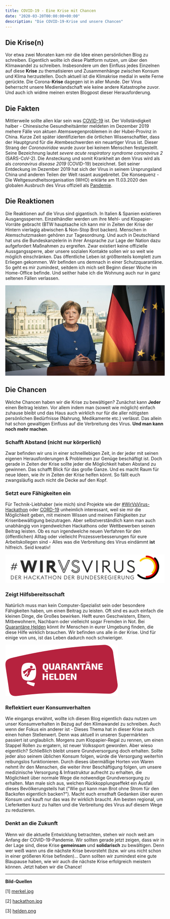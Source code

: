 ```yaml
---
title: COVID-19 - Eine Krise mit Chancen
date: "2020-03-20T00:00:00+00:00"
description: "Die COVID-19-Krise und unsere Chancen"
---
```


## Die Krise(n)

Vor etwa zwei Monaten kam mir die Idee einen persönlichen Blog zu schreiben. Eigentlich wollte ich diese Plattform nutzen, um über den Klimawandel zu schreiben. Insbesondere um den Einfluss jedes Einzelnen auf diese **Krise** zu thematisieren und Zusammenhänge zwischen Konsum und Klima herzustellen. 
Doch aktuell ist die Klimakrise medial in weite Ferne gerückte. Die Corona-**Krise** dagegen ist in aller Munde. Der Virus beherrscht unsere Medienlandschaft wie keine andere Katastrophe zuvor. Und auch ich widme meinen ersten Blogpost dieser Herausforderung.

## Die Fakten

Mittlerweile sollte allen klar sein was [COVID-19](https://www.ecdc.europa.eu/en/novel-coronavirus-china) ist. Der Vollständigkeit halber - Chinesische Gesundheitsämter meldeten im Dezember 2019 mehere Fälle von aktuen Atemswegenproblemen in der Hubei-Provinz in China. Kurze Zeit später identifizierten die örtlichen Wissenschaftler, dass der Hauptgrund für die Atembeschwerden ein neuartiger Virus ist. Dieser Strang der *Coronaviridae* wurde zuvor bei keinem Menschen festgestellt. Seine Bezeichnung lautet *severe acute respiratory syndrome coronavirus 2* (SARS-CoV-2). Die Ansteckung und somit Krankheit an dem Virus wird als als *coronavirus disease 2019* (COVID-19) bezeichnet. Seit seiner Entdeckung im Dezember 2019 hat sich der Virus in seinem Ursprungsland China und anderen Teilen der Welt rasant ausgebreitet. Die Konsequenz - Die Weltgesundheitsorganisation (WHO) erklärte am 11.03.2020 den globalen Ausbruch des Virus offiziell als [Pandemie](http://www.euro.who.int/de/health-topics/health-emergencies/coronavirus-covid-19/news/news/2020/3/who-announces-covid-19-outbreak-a-pandemic).

## Die Reaktionen

Die Reaktionen auf die Virus sind gigantisch. In Italien & Spanien existieren Ausgangssperren. Einzelhändler werden um ihre Mehl- und Klopapier-Vorräte gebracht (BTW hauptsache ich kann mir in Zeiten der Krise der Hintern vierlagig abwischen & Non-Stop Brot backen). Menschen in Atemschutzmasken gehören zur Tagesordnung. Und auch in Deutschland hat uns die Bundeskanzelerin in ihrer Ansprache zur Lage der Nation dazu aufgefordert Maßnahmen zu ergreifen. Zwar existiert keine offizielle Aussgangssperre, aber unsere sozialen Kontakte sollen wir so weit wie möglich einschränken. Das öffentliche Leben ist größtenteils komplett zum Erliegen gekommen. Wir befinden uns demnach in einer Schutzquarantäne. So geht es mir zumindest, seitdem ich mich seit Beginn dieser Woche im Home-Office befinde. Und seither habe ich die Wohnung auch nur in ganz seltenen Fällen verlassen. 

![Angela Merkel](./merkel.jpg)

## Die Chancen

Welche Chancen haben wir die Krise zu bewältigen? Zunächst kann **Jeder** einen Beitrag leisten. Vor allem indem man (soweit wie möglich) einfach zuhause bleibt und das Haus auch wirklich nur für die aller nötigsten persönlichen Bedürfnisse (Nahrung, Medikamente etc.) verlässt. Das allein hat schon gewaltigen Einfluss auf die Verbreitung des Virus. **Und man kann noch mehr machen**.


### Schafft Abstand (nicht nur körperlich)

Zwar befinden wir uns in einer schnelllebigen Zeit, in der jeder mit seinen eigenen Herausforderungen & Problemen zur Genüge beschäftigt ist. Doch gerade in Zeiten der Krise sollte jeder die Möglichkeit haben Abstand zu gewinnen. Das schafft Blick für das große Ganze. Und es macht Raum für neue Ideen, wie ihr in Zeiten der Krise helfen könnt. So fällt euch zwangsläufig auch nicht die Decke auf den Kopf.

### Setzt eure Fähigkeiten ein

Für Technik-Liebhaber (wie mich) sind  Projekte wie der [#WirVsVirus-Hackathon](https://wirvsvirushackathon.org/mitmachen/) oder [CORD-19](https://www.kaggle.com/allen-institute-for-ai/CORD-19-research-challenge) unheimlich interessant, weil sie mir die Möglichkeit geben, mit meinem Wissen und meinen Fähigkeiten zur Krisenbewältigung beizutragen. Aber selbstverständlich kann man auch unabhängig von irgendwelchen Hackathons oder Wettbewerben seinen Beitrag leisten. Ob es nun irgendwelche neuen Verfahren für den (öffentlichen) Alltag oder vielleicht Prozessverbesserungen für eure Arbeitskollegen sind - Alles was die Verbreitung des Virus eindämmt **ist** hilfreich. Seid kreativ!


![#WirVsVirus-Hackathon](./hackathon.jpg)


### Zeigt Hilfsbereitsschaft 

Natürlich muss man kein Computer-Spezialist sein oder besondere Fähigkeiten haben, um einen Beitrag zu leisten. Oft sind es auch einfach die kleinen Dinge, die Großes bewirken. Helft euren Geschwistern, Eltern, Mitbewohnern, Nachbarn oder vielleicht sogar Fremden in Not. Bei [Quarantäne Helden](https://www.quarantaenehelden.org/#/) könnt ihr Menschen in eurer Umgebung finden, die diese Hilfe wirklich brauchen. Wir befinden uns alle in der Krise. Und für einige von uns, ist das Leben dadurch noch schwieriger.

![Quarantäne Helden](./helden.png)

### Reflektiert euer Konsumverhalten

Wie eingangs erwähnt, wollte ich diesen Blog eigentlich dazu nutzen um unser Konsumverhalten in Bezug auf den Klimawandel zu schreiben. Auch wenn der Fokus ein anderer ist - Dieses Thema hat in dieser Krise auch einen hohen Stellenwert. Denn was aktuell in unseren Supermärkten passiert ist unglaublich. Morgens zum Klopapier-Regal zu rennen, um einen Stappel Rollen zu ergatern, ist neuer Volkssport geworden. Aber wieso eigentlich? Schließlich bleibt unsere Grundversorgung doch erhalten. Sollte jeder also seinem üblichen Konsum folgen, würde die Versorgung weiterhin reibungslos funktionieren. Durch dieses übermäßige Horten von Waren nehmt ihr den Menschen, die weiter ihrer Beschäftigung folgen, um unsere medizinische Versorgung & Infrastruktur aufrecht zu erhalten, die Möglichkeit über normale Wege die notwendige Grundversorgung zu erhalten. Man male sich aus, welchen Rückkopplungseffekt ein Ausfall dieses Bevölkerungsteils hat ("Wie gut kann man Brot ohne Strom für den Backofen eigentlich backen?"). Macht euch ernsthaft Gedanken über euren Konsum und kauft nur das was ihr wirklich braucht. Am besten regional, um Lieferketten kurz zu halten und die Verbreitung des Virus auf diesem Wege zu reduzieren.

### Denkt an die Zukunft

Wenn wir die aktuelle Entwicklung betrachten, stehen wir noch weit am Anfang der COVID-19-Pandemie. Wir sollten gerade jetzt zeigen, dass wir in der Lage sind, diese Krise **gemeinsam** und **solidarisch** zu bewältigen. Denn wer weiß wann uns die nächste Krise bevorsteht (bzw. wir uns nicht schon in einer größeren Krise befinden)... Dann sollten wir zumindest eine gute Blaupause haben, wie wir auch die nächste Krise erfolgreich meistern können. Jetzt haben wir die Chance!

***

 **Bild-Quellen**

 [1] [merkel.jpg](https://cdn.prod.www.spiegel.de/images/0e01f0a5-80e5-4084-9a42-9feab3899ff3_w948_r1.77_fpx55.33_fpy54.97.jpg)

 [2] [hackathon.jpg](https://wirvsvirushackathon.org/wp-content/uploads/2020/03/12-scaled.jpg) 

 [3] [helden.png](https://www.quarantaenehelden.org/static/media/logo.c3831aea.svg)



